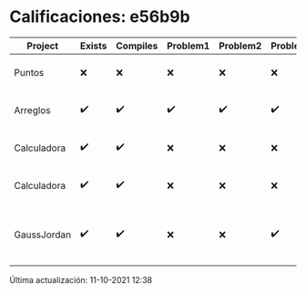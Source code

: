 # Calificaciones: e56b9b
|Project|Exists|Compiles|Problem1|Problem2|Problem3|Extra|CommitHash|CommitDate|CheckDate|Comments|DueDate|Grade|
|-|-|-|-|-|-|-|-|-|-|-|-|-|
|Puntos|❌|❌|❌|❌|❌|❌|NA|NA|11-10-2021 12:38:05|No se encontró el archivo en PracticasComputacionI/Puntos/Punto.cpp|15-10-2021 21:00:00|5.0|
|Arreglos|✔️|✔️|✔️|✔️|✔️|✔️|d7e1bd37d5392200a83184d8c6165f308a6bb470|24-09-2021 18:26:19|24-09-2021 19:42:10|nan|24-09-2021 21:00:00|10.0|
|Calculadora|✔️|✔️|❌|❌|❌|✔️|343676d91e2aa1f3339d4a91bb237326b06b424c|17-09-2021 19:27:35|17-09-2021 20:12:29|Revisa la operación suma-No implementaste operaciones con números flotantes-Revisa la operación división|17-09-2021 21:00:00|7.333333333333333|
|Calculadora|✔️|✔️|❌|❌|❌|✔️|c97da9d9c4b265902699639e9ee4e9196c31a159|17-09-2021 19:05:43|17-09-2021 19:15:19|Revisa la operación suma-No implementaste operaciones con números flotantes-Revisa la operación división|17-09-2021 21:00:00|7.333333333333333|
|GaussJordan|✔️|✔️|❌|❌|✔️|❌|aeae1922e7dc0b8872f735bb81a0766ada7f0d54|02-10-2021 00:17:56|02-10-2021 02:16:44|No aplica correctamente el método de Gauss-Jordan-No aplica correctamente el método de Gauss-Jordan-No intercambia las filas cuando un pivote es cero|01-10-2021 21:00:00|7.333333333333333|

Última actualización: 11-10-2021 12:38